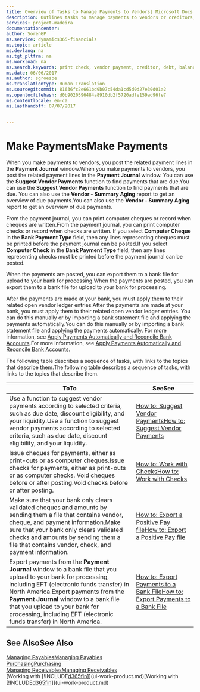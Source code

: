 ```yaml
---
title: Overview of Tasks to Manage Payments to Vendors| Microsoft Docs
description: Outlines tasks to manage payments to vendors or creditors, including posting payment lines and getting an overview of the balance due.
services: project-madeira
documentationcenter: 
author: SorenGP
ms.service: dynamics365-financials
ms.topic: article
ms.devlang: na
ms.tgt_pltfrm: na
ms.workload: na
ms.search.keywords: print check, vendor payment, creditor, debt, balance due, AP
ms.date: 06/06/2017
ms.author: sgroespe
ms.translationtype: Human Translation
ms.sourcegitcommit: 81636fc2e661bd9b07c54da1cd5d0d27e30d01a2
ms.openlocfilehash: d0b9020596484a8910db2f5720adfe159ad96fe7
ms.contentlocale: en-ca
ms.lasthandoff: 07/07/2017


---
```

# <a name="make-payments"></a><span data-ttu-id="f8cd7-103">Make Payments</span><span class="sxs-lookup"><span data-stu-id="f8cd7-103">Make Payments</span></span>
<span data-ttu-id="f8cd7-104">When you make payments to vendors, you post the related payment lines in the **Payment Journal** window.</span><span class="sxs-lookup"><span data-stu-id="f8cd7-104">When you make payments to vendors, you post the related payment lines in the **Payment Journal** window.</span></span> <span data-ttu-id="f8cd7-105">You can use the **Suggest Vendor Payments** function to find payments that are due.</span><span class="sxs-lookup"><span data-stu-id="f8cd7-105">You can use the **Suggest Vendor Payments** function to find payments that are due.</span></span> <span data-ttu-id="f8cd7-106">You can also use the **Vendor - Summary Aging** report to get an overview of due payments.</span><span class="sxs-lookup"><span data-stu-id="f8cd7-106">You can also use the **Vendor - Summary Aging** report to get an overview of due payments.</span></span>

<span data-ttu-id="f8cd7-107">From the payment journal, you can print computer cheques or record when cheques are written.</span><span class="sxs-lookup"><span data-stu-id="f8cd7-107">From the payment journal, you can print computer checks or record when checks are written.</span></span> <span data-ttu-id="f8cd7-108">If you select **Computer Cheque** in the **Bank Payment Type** field, then any lines representing cheques must be printed before the payment journal can be posted.</span><span class="sxs-lookup"><span data-stu-id="f8cd7-108">If you select **Computer Check** in the **Bank Payment Type** field, then any lines representing checks must be printed before the payment journal can be posted.</span></span>

<span data-ttu-id="f8cd7-109">When the payments are posted, you can export them to a bank file for upload to your bank for processing.</span><span class="sxs-lookup"><span data-stu-id="f8cd7-109">When the payments are posted, you can export them to a bank file for upload to your bank for processing.</span></span>

<span data-ttu-id="f8cd7-110">After the payments are made at your bank, you must apply them to their related open vendor ledger entries.</span><span class="sxs-lookup"><span data-stu-id="f8cd7-110">After the payments are made at your bank, you must apply them to their related open vendor ledger entries.</span></span> <span data-ttu-id="f8cd7-111">You can do this manually or by importing a bank statement file and applying the payments automatically.</span><span class="sxs-lookup"><span data-stu-id="f8cd7-111">You can do this manually or by importing a bank statement file and applying the payments automatically.</span></span> <span data-ttu-id="f8cd7-112">For more information, see [Apply Payments Automatically and Reconcile Bank Accounts](receivables-apply-payments-auto-reconcile-bank-accounts.md).</span><span class="sxs-lookup"><span data-stu-id="f8cd7-112">For more information, see [Apply Payments Automatically and Reconcile Bank Accounts](receivables-apply-payments-auto-reconcile-bank-accounts.md).</span></span>

<span data-ttu-id="f8cd7-113">The following table describes a sequence of tasks, with links to the topics that describe them.</span><span class="sxs-lookup"><span data-stu-id="f8cd7-113">The following table describes a sequence of tasks, with links to the topics that describe them.</span></span>

| <span data-ttu-id="f8cd7-114">To</span><span class="sxs-lookup"><span data-stu-id="f8cd7-114">To</span></span> | <span data-ttu-id="f8cd7-115">See</span><span class="sxs-lookup"><span data-stu-id="f8cd7-115">See</span></span> |
| --- | --- |
| <span data-ttu-id="f8cd7-116">Use a function to suggest vendor payments according to selected criteria, such as due date, discount eligibility, and your liquidity.</span><span class="sxs-lookup"><span data-stu-id="f8cd7-116">Use a function to suggest vendor payments according to selected criteria, such as due date, discount eligibility, and your liquidity.</span></span> |[<span data-ttu-id="f8cd7-117">How to: Suggest Vendor Payments</span><span class="sxs-lookup"><span data-stu-id="f8cd7-117">How to: Suggest Vendor Payments</span></span>](payables-how-suggest-vendor-payments.md) |
| <span data-ttu-id="f8cd7-118">Issue cheques for payments, either as print-outs or as computer cheques.</span><span class="sxs-lookup"><span data-stu-id="f8cd7-118">Issue checks for payments, either as print-outs or as computer checks.</span></span> <span data-ttu-id="f8cd7-119">Void cheques before or after posting.</span><span class="sxs-lookup"><span data-stu-id="f8cd7-119">Void checks before or after posting.</span></span> |[<span data-ttu-id="f8cd7-120">How to: Work with Checks</span><span class="sxs-lookup"><span data-stu-id="f8cd7-120">How to: Work with Checks</span></span>](payables-how-work-checks.md) |
| <span data-ttu-id="f8cd7-121">Make sure that your bank only clears validated cheques and amounts by sending them a file that contains vendor, cheque, and payment information.</span><span class="sxs-lookup"><span data-stu-id="f8cd7-121">Make sure that your bank only clears validated checks and amounts by sending them a file that contains vendor, check, and payment information.</span></span> |[<span data-ttu-id="f8cd7-122">How to: Export a Positive Pay file</span><span class="sxs-lookup"><span data-stu-id="f8cd7-122">How to: Export a Positive Pay file</span></span>](finance-how-positive-pay.md) |
|<span data-ttu-id="f8cd7-123">Export payments from the **Payment Journal** window to a bank file that you upload to your bank for processing, including EFT (electronic funds transfer) in North America.</span><span class="sxs-lookup"><span data-stu-id="f8cd7-123">Export payments from the **Payment Journal** window to a bank file that you upload to your bank for processing, including EFT (electronic funds transfer) in North America.</span></span> |[<span data-ttu-id="f8cd7-124">How to: Export Payments to a Bank File</span><span class="sxs-lookup"><span data-stu-id="f8cd7-124">How to: Export Payments to a Bank File</span></span>](payables-how-export-payments-bank-file.md)|  

## <a name="see-also"></a><span data-ttu-id="f8cd7-125">See Also</span><span class="sxs-lookup"><span data-stu-id="f8cd7-125">See Also</span></span>
[<span data-ttu-id="f8cd7-126">Managing Payables</span><span class="sxs-lookup"><span data-stu-id="f8cd7-126">Managing Payables</span></span>](payables-manage-payables.md)  
[<span data-ttu-id="f8cd7-127">Purchasing</span><span class="sxs-lookup"><span data-stu-id="f8cd7-127">Purchasing</span></span>](purchasing-manage-purchasing.md)  
[<span data-ttu-id="f8cd7-128">Managing Receivables</span><span class="sxs-lookup"><span data-stu-id="f8cd7-128">Managing Receivables</span></span>](receivables-manage-receivables.md)  
<span data-ttu-id="f8cd7-129">[Working with [!INCLUDE[d365fin](includes/d365fin_md.md)]](ui-work-product.md)</span><span class="sxs-lookup"><span data-stu-id="f8cd7-129">[Working with [!INCLUDE[d365fin](includes/d365fin_md.md)]](ui-work-product.md)</span></span>  


